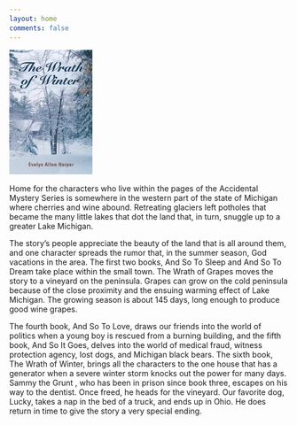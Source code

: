 ```yaml
---
layout: home
comments: false
---
```

![Wrath Of Winter](./assets/images/thewrathofwinter.jpg)

Home for the characters who live within the pages of the Accidental Mystery Series is somewhere in the western part of the state of Michigan where cherries and wine abound. Retreating glaciers left potholes that became the many little lakes that dot the land that, in turn, snuggle up to a greater Lake Michigan.

The story’s people appreciate the beauty of the land that is all around them, and one character spreads the rumor that, in the summer season, God vacations in the area. The first two books, And So To Sleep and And So To Dream take place within the small town. The Wrath of Grapes moves the story to a vineyard on the peninsula. Grapes can grow on the cold peninsula because of the close proximity and the ensuing warming effect of Lake Michigan. The growing season is about 145 days, long enough to produce good wine grapes.

The fourth book, And So To Love, draws our friends into the world of politics when a young boy is rescued from a burning building, and the fifth book, And So It Goes, delves into the world of medical fraud, witness protection agency, lost dogs, and Michigan black bears. The sixth book, The Wrath of Winter, brings all the characters to the one house that has a generator when a severe winter storm knocks out the power for many days. Sammy the Grunt , who has been in prison since book three, escapes on his way to the dentist. Once freed, he heads for the vineyard. Our favorite dog, Lucky, takes a nap in the bed of a truck, and ends up in Ohio. He does return in time to give the story a very special ending.

